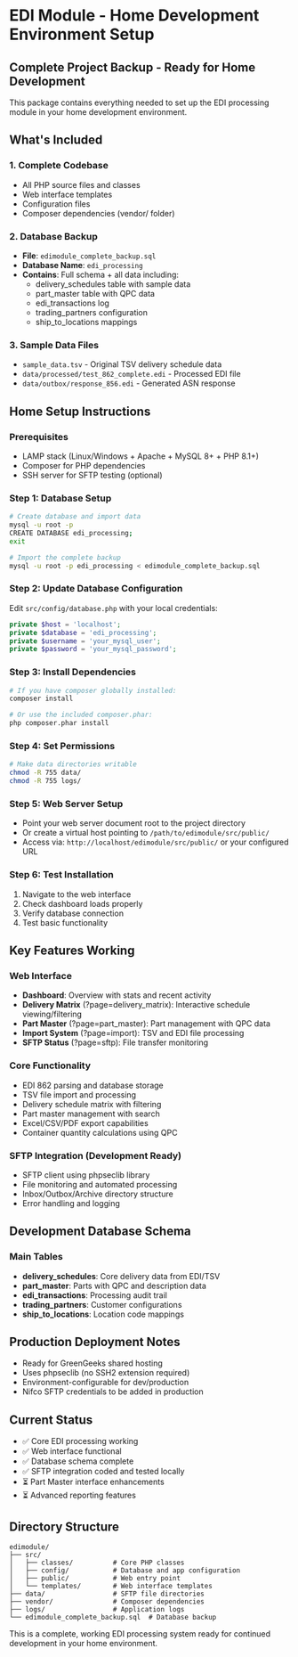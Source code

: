 # EDI Module - Home Development Environment Setup

## Complete Project Backup - Ready for Home Development

This package contains everything needed to set up the EDI processing module in your home development environment.

## What's Included

### 1. Complete Codebase
- All PHP source files and classes
- Web interface templates
- Configuration files
- Composer dependencies (vendor/ folder)

### 2. Database Backup
- **File**: `edimodule_complete_backup.sql`
- **Database Name**: `edi_processing` 
- **Contains**: Full schema + all data including:
  - delivery_schedules table with sample data
  - part_master table with QPC data
  - edi_transactions log
  - trading_partners configuration
  - ship_to_locations mappings

### 3. Sample Data Files
- `sample_data.tsv` - Original TSV delivery schedule data
- `data/processed/test_862_complete.edi` - Processed EDI file
- `data/outbox/response_856.edi` - Generated ASN response

## Home Setup Instructions

### Prerequisites
- LAMP stack (Linux/Windows + Apache + MySQL 8+ + PHP 8.1+)
- Composer for PHP dependencies
- SSH server for SFTP testing (optional)

### Step 1: Database Setup
```bash
# Create database and import data
mysql -u root -p
CREATE DATABASE edi_processing;
exit

# Import the complete backup
mysql -u root -p edi_processing < edimodule_complete_backup.sql
```

### Step 2: Update Database Configuration
Edit `src/config/database.php` with your local credentials:
```php
private $host = 'localhost';
private $database = 'edi_processing';
private $username = 'your_mysql_user';
private $password = 'your_mysql_password';
```

### Step 3: Install Dependencies
```bash
# If you have composer globally installed:
composer install

# Or use the included composer.phar:
php composer.phar install
```

### Step 4: Set Permissions
```bash
# Make data directories writable
chmod -R 755 data/
chmod -R 755 logs/
```

### Step 5: Web Server Setup
- Point your web server document root to the project directory
- Or create a virtual host pointing to `/path/to/edimodule/src/public/`
- Access via: `http://localhost/edimodule/src/public/` or your configured URL

### Step 6: Test Installation
1. Navigate to the web interface
2. Check dashboard loads properly
3. Verify database connection
4. Test basic functionality

## Key Features Working

### Web Interface
- **Dashboard**: Overview with stats and recent activity
- **Delivery Matrix** (?page=delivery_matrix): Interactive schedule viewing/filtering
- **Part Master** (?page=part_master): Part management with QPC data
- **Import System** (?page=import): TSV and EDI file processing
- **SFTP Status** (?page=sftp): File transfer monitoring

### Core Functionality
- EDI 862 parsing and database storage
- TSV file import and processing
- Delivery schedule matrix with filtering
- Part master management with search
- Excel/CSV/PDF export capabilities
- Container quantity calculations using QPC

### SFTP Integration (Development Ready)
- SFTP client using phpseclib library
- File monitoring and automated processing
- Inbox/Outbox/Archive directory structure
- Error handling and logging

## Development Database Schema

### Main Tables
- **delivery_schedules**: Core delivery data from EDI/TSV
- **part_master**: Parts with QPC and description data
- **edi_transactions**: Processing audit trail
- **trading_partners**: Customer configurations
- **ship_to_locations**: Location code mappings

## Production Deployment Notes
- Ready for GreenGeeks shared hosting
- Uses phpseclib (no SSH2 extension required)
- Environment-configurable for dev/production
- Nifco SFTP credentials to be added in production

## Current Status
- ✅ Core EDI processing working
- ✅ Web interface functional
- ✅ Database schema complete
- ✅ SFTP integration coded and tested locally
- ⏳ Part Master interface enhancements
- ⏳ Advanced reporting features

## Directory Structure
```
edimodule/
├── src/
│   ├── classes/          # Core PHP classes
│   ├── config/           # Database and app configuration  
│   ├── public/           # Web entry point
│   └── templates/        # Web interface templates
├── data/                 # SFTP file directories
├── vendor/               # Composer dependencies
├── logs/                 # Application logs
└── edimodule_complete_backup.sql  # Database backup
```

This is a complete, working EDI processing system ready for continued development in your home environment.